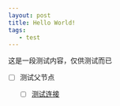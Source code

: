 ```yaml
---
layout: post
title: Hello World!
tags:
   - test
---
```

这是一段测试内容，仅供测试而已
- [ ] 测试父节点
  - [ ] [测试连接](https://md.dev4ops.com/)


